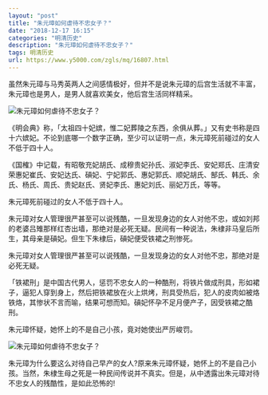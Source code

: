 ```yaml
---
layout: "post"
title: "朱元璋如何虐待不忠女子？"
date: "2018-12-17 16:15"
categories: "明清历史"
description: "朱元璋如何虐待不忠女子？"
tags: 明清历史
url: https://www.y5000.com/zgls/mq/16807.html
---
```






虽然朱元璋与马秀英两人之间感情极好，但并不是说朱元璋的后宫生活就不丰富，朱元璋也是男人，是男人就喜欢美女，他后宫生活同样精采。

![朱元璋如何虐待不忠女子？](/uploads/allimg/170313/6-1F313144120T8.JPG)

《明会典》称，「太祖四十妃嫔，惟二妃葬陵之东西，余俱从葬。」又有史书称是四十六嫔妃。不论到底哪一个数字正确，至少可以证明一点，朱元璋死前碰过的女人不低于四十人。

《国榷》中记载，有昭敬充妃胡氏、成穆贵妃孙氏、淑妃李氏、安妃郑氏、庄清安荣惠妃崔氏、安妃达氏、碽妃、宁妃郭氏、惠妃郭氏、顺妃胡氏、郜氏、韩氏、余氏、杨氏、周氏、贵妃赵氏、贤妃李氏、惠妃刘氏、丽妃万氏，等等。

朱元璋死前碰过的女人不低于四十人。

朱元璋对女人管理很严甚至可以说残酷，一旦发现身边的女人对他不忠，或如刘邦的老婆吕雉那样红杏出墙，那绝对是必死无疑。民间有一种说法，朱棣非马皇后所生，其母亲是碽妃。但生下朱棣后，碽妃便受铁裙之刑惨死。

朱元璋对女人管理很严甚至可以说残酷，一旦发现身边的女人对他不忠，那绝对是必死无疑。

「铁裙刑」是中国古代男人，惩罚不忠女人的一种酷刑，将铁片做成刑具，形如裙子，逼犯人穿到身上，然后把铁裙放在火上烘烤，刑具受热后，犯人的皮肉如被烙铁烙，其惨状不言而喻，结果可想而知。碽妃怀孕不足月便产子，因受铁裙之酷刑。

朱元璋怀疑，她怀上的不是自己小孩，竟对她使出严厉峻罚。

![朱元璋如何虐待不忠女子？](/uploads/allimg/170313/6-1F313144201208.JPG)

朱元璋为什么要这么对待自己早产的女人?原来朱元璋怀疑，她怀上的不是自己小孩。当然，朱棣生母之死是一种民间传说并不真实。但是，从中透露出朱元璋对待不忠女人的残酷性，是如此恐怖的!
